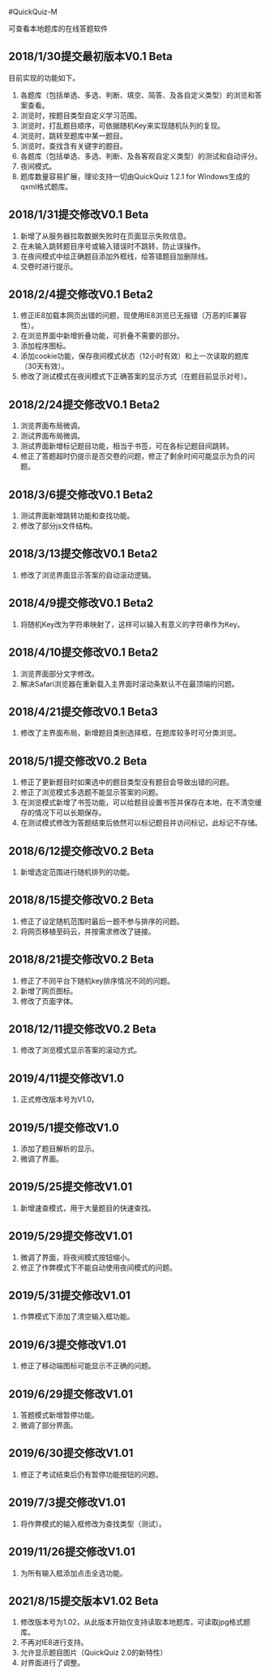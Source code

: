 #QuickQuiz-M

可查看本地题库的在线答题软件

## 2018/1/30提交最初版本V0.1 Beta
目前实现的功能如下。

1. 各题库（包括单选、多选、判断、填空、简答、及各自定义类型）的浏览和答案查看。
2. 浏览时，按题目类型自定义学习范围。
3. 浏览时，打乱题目顺序，可依据随机Key来实现随机队列的复现。
4. 浏览时，跳转至题库中某一题目。
5. 浏览时，查找含有关键字的题目。
6. 各题库（包括单选、多选、判断、及各客观自定义类型）的测试和自动评分。
7. 夜间模式。
8. 题库数量容易扩展，理论支持一切由QuickQuiz 1.2.1 for Windows生成的qxml格式题库。

## 2018/1/31提交修改V0.1 Beta

1. 新增了从服务器拉取数据失败时在页面显示失败信息。
2. 在未输入跳转题目序号或输入错误时不跳转，防止误操作。
3. 在夜间模式中给正确题目添加外框线，给答错题目加删除线。
4. 交卷时进行提示。

## 2018/2/4提交修改V0.1 Beta2

1. 修正IE8加载本网页出错的问题，现使用IE8浏览已无报错（万恶的IE兼容性）。
2. 在浏览界面中新增折叠功能，可折叠不需要的部分。
3. 添加程序图标。
4. 添加cookie功能，保存夜间模式状态（12小时有效）和上一次读取的题库（30天有效）。
5. 修改了测试模式在夜间模式下正确答案的显示方式（在题目前显示对号）。

## 2018/2/24提交修改V0.1 Beta2

1. 浏览界面布局微调。
2. 测试界面布局微调。
3. 测试界面新增标记题目功能，相当于书签，可在各标记题目间跳转。
4. 修正了答题超时仍提示是否交卷的问题，修正了剩余时间可能显示为负的问题。

## 2018/3/6提交修改V0.1 Beta2

1. 测试界面新增跳转功能和查找功能。
2. 修改了部分js文件结构。

## 2018/3/13提交修改V0.1 Beta2

1. 修改了浏览界面显示答案的自动滚动逻辑。

## 2018/4/9提交修改V0.1 Beta2

1. 将随机Key改为字符串映射了，这样可以输入有意义的字符串作为Key。

## 2018/4/10提交修改V0.1 Beta2

1. 浏览界面部分文字修改。
2. 解决Safari浏览器在重新载入主界面时滚动条默认不在最顶端的问题。

## 2018/4/21提交修改V0.1 Beta3

1. 修改了主界面布局，新增题目类别选择框，在题库较多时可分类浏览。

## 2018/5/1提交修改V0.2 Beta

1. 修正了更新题目时如果选中的题目类型没有题目会导致出错的问题。
2. 修正了浏览模式多选题不能显示答案的问题。
3. 在浏览模式新增了书签功能，可以给题目设置书签并保存在本地，在不清空缓存的情况下可以长期保存。
4. 在测试模式修改为答题结束后依然可以标记题目并访问标记，此标记不存储。

## 2018/6/12提交修改V0.2 Beta

1. 新增选定范围进行随机排列的功能。

## 2018/8/15提交修改V0.2 Beta

1. 修正了设定随机范围时最后一题不参与排序的问题。
2. 将网页移植至码云，并按需求修改了链接。

## 2018/8/21提交修改V0.2 Beta

1. 修正了不同平台下随机key排序情况不同的问题。
2. 新增了网页图标。
3. 修改了页面字体。

## 2018/12/11提交修改V0.2 Beta

1. 修改了浏览模式显示答案的滚动方式。

## 2019/4/11提交修改V1.0

1. 正式修改版本号为V1.0。

## 2019/5/1提交修改V1.0

1. 添加了题目解析的显示。
2. 微调了界面。

## 2019/5/25提交修改V1.01

1. 新增速查模式，用于大量题目的快速查找。

## 2019/5/29提交修改V1.01

1. 微调了界面，将夜间模式按钮缩小。
2. 修正了作弊模式下不能自动使用夜间模式的问题。

## 2019/5/31提交修改V1.01

1. 作弊模式下添加了清空输入框功能。

## 2019/6/3提交修改V1.01

1. 修正了移动端图标可能显示不正确的问题。

## 2019/6/29提交修改V1.01

1. 答题模式新增暂停功能。
2. 微调了部分界面。

## 2019/6/30提交修改V1.01

1. 修正了考试结束后仍有暂停功能按钮的问题。

## 2019/7/3提交修改V1.01

1. 将作弊模式的输入框修改为查找类型（测试）。

## 2019/11/26提交修改V1.01

1. 为所有输入框添加点击全选功能。

## 2021/8/15提交版本V1.02 Beta

1. 修改版本号为1.02，从此版本开始仅支持读取本地题库，可读取jpg格式题库。
2. 不再对IE8进行支持。
3. 允许显示题目图片（QuickQuiz 2.0的新特性）
4. 对界面进行了调整。
